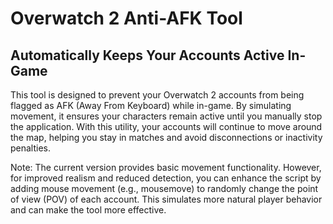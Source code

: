 # Overwatch 2 Anti-AFK Tool
## Automatically Keeps Your Accounts Active In-Game

This tool is designed to prevent your Overwatch 2 accounts from being flagged as AFK (Away From Keyboard) while in-game. By simulating movement, it ensures your characters remain active until you manually stop the application.
With this utility, your accounts will continue to move around the map, helping you stay in matches and avoid disconnections or inactivity penalties.

Note:
The current version provides basic movement functionality.
However, for improved realism and reduced detection, you can enhance the script by adding mouse movement (e.g., mousemove) to randomly change the point of view (POV) of each account.
This simulates more natural player behavior and can make the tool more effective.
